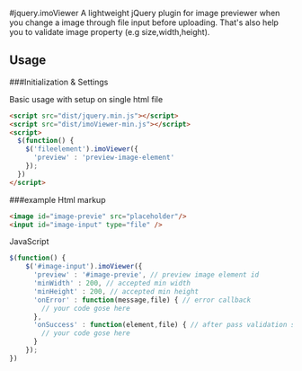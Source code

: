 #jquery.imoViewer
A lightweight jQuery plugin for image previewer when you change a image through file input before uploading. That's also help you to validate image property (e.g size,width,height).

Usage
-
###Initialization & Settings

Basic usage with setup on single html file
```html
<script src="dist/jquery.min.js"></script>
<script src="dist/imoViewer-min.js"></script>
<script>
  $(function() {
    $('fileelement').imoViewer({
      'preview' : 'preview-image-element'
    });
  })
</script>
```
###example
Html markup
```html
<image id="image-previe" src="placeholder"/>
<input id="image-input" type="file" />
```
JavaScript

```javascript
$(function() {
    $('#image-input').imoViewer({
      'preview' : '#image-previe', // preview image element id
      'minWidth' : 200, // accepted min width
      'minHeight' : 200, // accepted min height
      'onError' : function(message,file) { // error callback
        // your code gose here
      },
      'onSuccess' : function(element,file) { // after pass validation successfully show image callback
        // your code gose here
      }
    });
})
```

